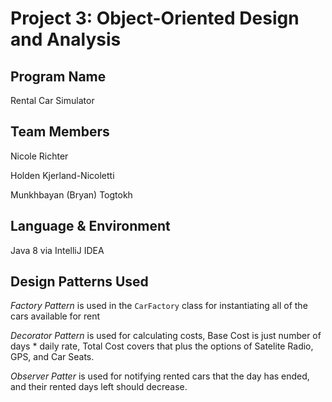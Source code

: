 # Project 3: Object-Oriented Design and Analysis

## Program Name

Rental Car Simulator

## Team Members

Nicole Richter

Holden Kjerland-Nicoletti

Munkhbayan (Bryan) Togtokh

## Language & Environment

Java 8 via IntelliJ IDEA

## Design Patterns Used

*Factory Pattern* is used in the `CarFactory` class for instantiating all of the cars available for rent

*Decorator Pattern* is used for calculating costs, Base Cost is just number of days * daily rate, Total Cost covers that plus the options of Satelite Radio, GPS, and Car Seats.

*Observer Patter* is used for notifying rented cars that the day has ended, and their rented days left should decrease.
